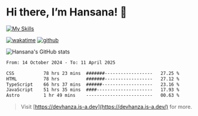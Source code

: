 # Hi there, I’m Hansana! 👋

[![My Skills](https://skillicons.dev/icons?i=js,ts,react,angular,nodejs,py,wordpress,css,html)](https://hansana.is-a.dev)

[![wakatime](https://wakatime.com/badge/user/cf3817f9-1dca-4dc8-876a-c4ae6f6942cc.svg)](https://wakatime.com/@cf3817f9-1dca-4dc8-876a-c4ae6f6942cc)
[![github](https://img.shields.io/github/followers/DevHanza?logo=github&style=plastic)](https://github.com/DevHanza?tab=followers)

![Hansana's GitHub stats](https://github-readme-stats.vercel.app/api?username=DevHanza\&hide=issues\&show_icons=true&theme=dark)

<!--START_SECTION:waka-->

```txt
From: 14 October 2024 - To: 11 April 2025

CSS           78 hrs 23 mins  #######------------------   27.25 %
HTML          78 hrs          #######------------------   27.12 %
TypeScript    66 hrs 37 mins  ######-------------------   23.16 %
JavaScript    51 hrs 35 mins  ####---------------------   17.93 %
Astro         1 hr 49 mins    -------------------------   00.63 %
```

<!--END_SECTION:waka-->

> Visit [https://devhanza.is-a.dev](https://devhanza.is-a.dev/) for more.
